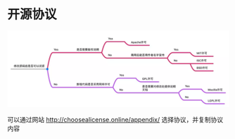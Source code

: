 # 开源协议

![](assets/2019-12-18-16-03-02.png)

可以通过网站 http://choosealicense.online/appendix/ 选择协议，并复制协议内容